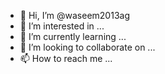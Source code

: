 - 👋 Hi, I’m @waseem2013ag
- 👀 I’m interested in ...
- 🌱 I’m currently learning ...
- 💞️ I’m looking to collaborate on ...
- 📫 How to reach me ...

<!---
waseem2013ag/waseem2013ag is a ✨ special ✨ repository because its `README.md` (this file) appears on your GitHub profile.
You can click the Preview link to take a look at your changes.
--->

